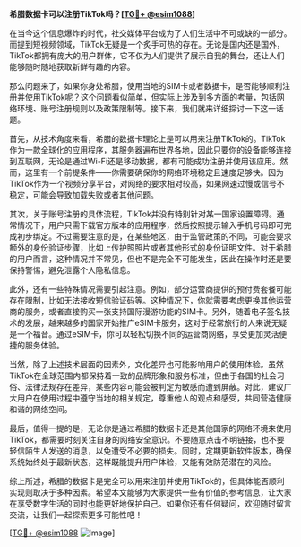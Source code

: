 **希腊数据卡可以注册TikTok吗？[[TG💪+ @esim1088](https://t.me/s/esim1088)]**

在当今这个信息爆炸的时代，社交媒体平台成为了人们生活中不可或缺的一部分。而提到短视频领域，TikTok无疑是一个炙手可热的存在。无论是国内还是国外，TikTok都拥有庞大的用户群体，它不仅为人们提供了展示自我的舞台，还让人们能够随时随地获取新鲜有趣的内容。

那么问题来了，如果你身处希腊，使用当地的SIM卡或者数据卡，是否能够顺利注册并使用TikTok呢？这个问题看似简单，但实际上涉及到多方面的考量，包括网络环境、账号注册规则以及政策限制等。接下来，我们就来详细探讨一下这一话题。

首先，从技术角度来看，希腊的数据卡理论上是可以用来注册TikTok的。TikTok作为一款全球化的应用程序，其服务器遍布世界各地，因此只要你的设备能够连接到互联网，无论是通过Wi-Fi还是移动数据，都有可能成功注册并使用该应用。然而，这里有一个前提条件——你需要确保你的网络环境稳定且速度足够快。因为TikTok作为一个视频分享平台，对网络的要求相对较高，如果网速过慢或信号不稳定，可能会导致加载失败或者其他问题。

其次，关于账号注册的具体流程，TikTok并没有特别针对某一国家设置障碍。通常情况下，用户只需下载官方版本的应用程序，然后按照提示输入手机号码即可完成初步绑定。不过需要注意的是，在某些地区，由于监管政策的不同，可能会要求额外的身份验证步骤，比如上传护照照片或者其他形式的身份证明文件。对于希腊的用户而言，这种情况并不常见，但也不是完全不可能发生，因此在操作时还是要保持警惕，避免泄露个人隐私信息。

此外，还有一些特殊情况需要引起注意。例如，部分运营商提供的预付费套餐可能存在限制，比如无法接收短信验证码等。这种情况下，你就需要考虑更换其他运营商的服务，或者直接购买一张支持国际漫游功能的SIM卡。另外，随着电子签名技术的发展，越来越多的国家开始推广eSIM卡服务，这对于经常旅行的人来说无疑是一个福音。通过eSIM卡，你可以轻松切换不同的运营商网络，享受更加灵活便捷的服务体验。

当然，除了上述技术层面的因素外，文化差异也可能影响用户的使用体验。虽然TikTok在全球范围内都保持着一致的品牌形象和服务标准，但由于各国的社会习俗、法律法规存在差异，某些内容可能会被判定为敏感而遭到屏蔽。对此，建议广大用户在使用过程中遵守当地的相关规定，尊重他人的观点和感受，共同营造健康和谐的网络空间。

最后，值得一提的是，无论你是通过希腊的数据卡还是其他国家的网络环境来使用TikTok，都需要时刻关注自身的网络安全意识。不要随意点击不明链接，也不要轻信陌生人发送的消息，以免遭受不必要的损失。同时，定期更新软件版本，确保系统始终处于最新状态，这样既能提升用户体验，又能有效防范潜在的风险。

综上所述，希腊的数据卡是完全可以用来注册并使用TikTok的，但具体能否顺利实现则取决于多种因素。希望本文能够为大家提供一些有价值的参考信息，让大家在享受数字生活的同时也能更好地保护自己。如果你还有任何疑问，欢迎随时留言交流，让我们一起探索更多可能性吧！

[[TG💪+ @esim1088](https://t.me/s/esim1088) ![Image](https://i.postimg.cc/4NQfJmqS/Snipaste-2025-05-13-00-14-12.png)]